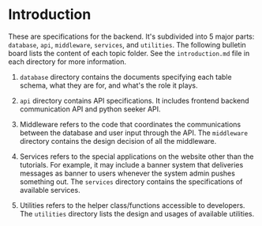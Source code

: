 # Introduction

These are specifications for the backend. It's subdivided into 5 major parts: `database`, `api`, `middleware`, `services`, and `utilities`. The following bulletin board lists the content of each topic folder. See the `introduction.md` file in each directory for more information. 

1. `database` directory contains the documents specifying each table schema, what they are for, and what's the role it plays. 

2. `api` directory contains API specifications. It includes frontend backend communication API and python seeker API. 

3. Middleware refers to the code that coordinates the communications between the database and user input through the API. The `middleware` directory contains the design decision of all the middleware. 

4. Services refers to the special applications on the website other than the tutorials. For example, it may include a banner system that deliveries messages as banner to users whenever the system admin pushes something out. The `services` directory contains the specifications of available services. 

5. Utilities refers to the helper class/functions accessible to developers. The `utilities` directory lists the design and usages of available utilities. 
